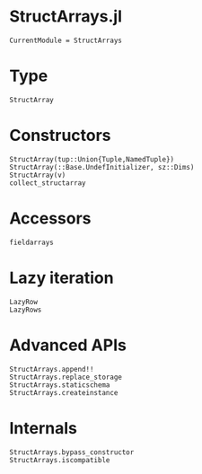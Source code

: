 # StructArrays.jl


```@meta
CurrentModule = StructArrays
```

# Type

```@docs
StructArray
```

# Constructors

```@docs
StructArray(tup::Union{Tuple,NamedTuple})
StructArray(::Base.UndefInitializer, sz::Dims)
StructArray(v)
collect_structarray
```

# Accessors

```@docs
fieldarrays
```

# Lazy iteration

```@docs
LazyRow
LazyRows
```

# Advanced APIs

```@docs
StructArrays.append!!
StructArrays.replace_storage
StructArrays.staticschema
StructArrays.createinstance
```

# Internals

```@docs
StructArrays.bypass_constructor
StructArrays.iscompatible
```
